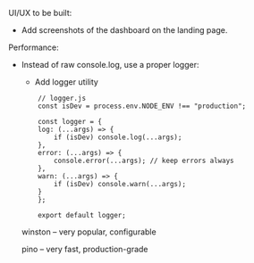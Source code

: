 UI/UX to be built:

- Add screenshots of the dashboard on the landing page.

Performance:

- Instead of raw console.log, use a proper logger:
    - Add logger utility
    ```
        // logger.js
        const isDev = process.env.NODE_ENV !== "production";

        const logger = {
        log: (...args) => {
            if (isDev) console.log(...args);
        },
        error: (...args) => {
            console.error(...args); // keep errors always
        },
        warn: (...args) => {
            if (isDev) console.warn(...args);
        }
        };

        export default logger;

    ```

    winston
    – very popular, configurable

    pino
    – very fast, production-grade

